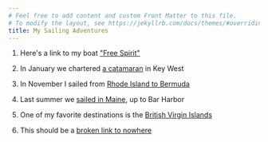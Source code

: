 ```yaml
---
# Feel free to add content and custom Front Matter to this file.
# To modify the layout, see https://jekyllrb.com/docs/themes/#overriding-theme-defaults
title: My Sailing Adventures
---
```

1. Here's a link to my boat ["Free Spirit"](free-spirit/)

2. In January we chartered [a catamaran](key-west/) in Key West

3. In November I sailed from [Rhode Island to Bermuda](bermuda/)

4. Last summer we [sailed in Maine](maine/), up to Bar Harbor

5. One of my favorite destinations is the [British Virgin Islands](bvi/)

6. This should be a [broken link to nowhere](https://this.doesnotexist.com/)
